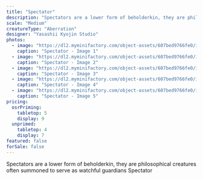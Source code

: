 ```yaml
---
title: "Spectator"
description: "Spectators are a lower form of beholderkin, they are philosophical creatures often summoned to serve as watchful guardians Spectator"
scale: "Medium"
creatureType: "Aberration"
designer: "Yasashii Kyojin Studio"
photos:
  - image: "https://dl2.myminifactory.com/object-assets/607bed9766fe0/images/720X720-spectator-ps.jpg"
    caption: "Spectator - Image 1"
  - image: "https://dl2.myminifactory.com/object-assets/607bed9766fe0/images/720X720-spectator-3.jpg"
    caption: "Spectator - Image 2"
  - image: "https://dl2.myminifactory.com/object-assets/607bed9766fe0/images/720X720-spectator.jpg"
    caption: "Spectator - Image 3"
  - image: "https://dl2.myminifactory.com/object-assets/607bed9766fe0/images/720X720-spectator-2.jpg"
    caption: "Spectator - Image 4"
  - image: "https://dl2.myminifactory.com/object-assets/607bed9766fe0/images/230X230-720x720-spectator-2.jpg"
    caption: "Spectator - Image 5"
pricing:
  osrPriming:
    tabletop: 5
    display: 9
  unprimed:
    tabletop: 4
    display: 7
featured: false
forSale: false
---
```


Spectators are a lower form of beholderkin, they are philosophical creatures often summoned to serve as watchful guardians Spectator